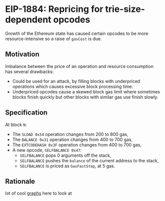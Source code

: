 # EIP-1884: Repricing for trie-size-dependent opcodes
Growth of the Ethereum state has caused certain opcodes to be more resource-intensive so a raise of `gasCost` is due. 

## Motivation
Imbalance between the price of an operation and resource consumption has several drawbacks:
* Could be used for an attack, by filling blocks with underpriced operations which causes excessive block processing time.
* Underpriced opcodes cause a skewed block gas limit where sometimes blocks finish quickly but other blocks with similar gas use finish slowly.

## Specification
At block `N`:
* The `SLOAD 0x54` operation changes from 200 to 800 gas,
* The `BALANCE 0x31` operation changes from 400 to 700 gas,
* The `EXTCODEHASH 0x3F` operation changes from 400 to 700 gas,
* A new opcode, `SELFBALANCE 0x47`:
	* `SELFBALANCE` pops 0 arguments off the stack,
	* `SELFBALANCE` pushes the `balance` of the current address to the stack,
	* `SELFBALANCE` is priced as `GasFastStep`, at 5 gas.

## Rationale
lot of cool [graphs](https://eips.ethereum.org/EIPS/eip-1884#rationale) here to look at 